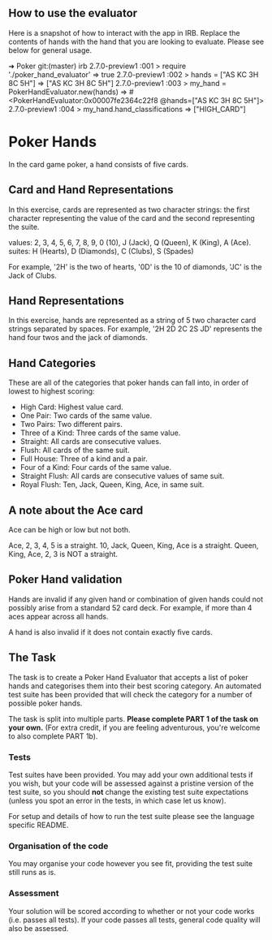 ## How to use the evaluator
Here is a snapshot of how to interact with the app in IRB. Replace the contents of hands with the hand that you are looking to evaluate. Please see below for general usage.

➜  Poker git:(master) irb
2.7.0-preview1 :001 > require './poker_hand_evaluator'
 => true 
2.7.0-preview1 :002 > hands = ["AS KC 3H 8C 5H"]
 => ["AS KC 3H 8C 5H"] 
2.7.0-preview1 :003 > my_hand = PokerHandEvaluator.new(hands)
 => #<PokerHandEvaluator:0x00007fe2364c22f8 @hands=["AS KC 3H 8C 5H"]> 
2.7.0-preview1 :004 > my_hand.hand_classifications
 => ["HIGH_CARD"] 

# Poker Hands

In the card game poker, a hand consists of five cards.


## Card and Hand Representations

In this exercise, cards are represented as two character strings: the first character representing the value of the card and the second representing the suite.

values: 2, 3, 4, 5, 6, 7, 8, 9, 0 (10), J (Jack), Q (Queen), K (King), A (Ace).
suites: H (Hearts), D (Diamonds), C (Clubs), S (Spades)

For example, '2H' is the two of hearts, '0D' is the 10 of diamonds, 'JC' is the Jack of Clubs.


## Hand Representations

In this exercise, hands are represented as a string of 5 two character card strings separated by spaces.
For example, '2H 2D 2C 2S JD' represents the hand four twos and the jack of diamonds.


## Hand Categories

These are all of the categories that poker hands can fall into, in order of lowest to highest scoring:

* High Card: Highest value card.
* One Pair: Two cards of the same value.
* Two Pairs: Two different pairs.
* Three of a Kind: Three cards of the same value.
* Straight: All cards are consecutive values.
* Flush: All cards of the same suit.
* Full House: Three of a kind and a pair.
* Four of a Kind: Four cards of the same value.
* Straight Flush: All cards are consecutive values of same suit.
* Royal Flush: Ten, Jack, Queen, King, Ace, in same suit.

## A note about the Ace card

Ace can be high or low but not both.

Ace, 2, 3, 4, 5 is a straight.
10, Jack, Queen, King, Ace is a straight.
Queen, King, Ace, 2, 3 is NOT a straight.

## Poker Hand validation

Hands are invalid if any given hand or combination of given hands could not possibly arise from a standard 52 card deck. For example, if more than 4 aces appear across all hands.

A hand is also invalid if it does not contain exactly five cards.


## The Task

The task is to create a Poker Hand Evaluator that accepts a list of poker hands and categorises them into their best scoring category. An automated test suite has been provided that will check the category for a number of possible poker hands.

The task is split into multiple parts. **Please complete PART 1 of the task on your own.** (For extra credit, if you are feeling adventurous, you're welcome to also complete PART 1b).


### Tests

Test suites have been provided. You may add your own additional tests if you wish, but your code will be assessed against a pristine version of the test suite, so you should **not** change the existing test suite expectations (unless you spot an error in the tests, in which case let us know).

For setup and details of how to run the test suite please see the language specific README.

### Organisation of the code

You may organise your code however you see fit, providing the test suite still runs as is.

### Assessment

Your solution will be scored according to whether or not your code works (i.e. passes all tests). If your code passes all tests, general code quality will also be assessed.
